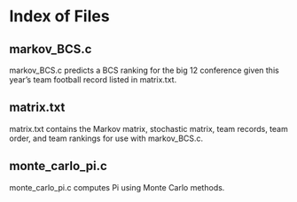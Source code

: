 # Index of Files

## markov_BCS.c
markov_BCS.c predicts a BCS ranking for the big 12
conference given this year’s team football record listed in
matrix.txt.

## matrix.txt
matrix.txt contains the Markov matrix, stochastic matrix, team records, team order, and team
rankings for use with markov_BCS.c.

## monte_carlo_pi.c
monte_carlo_pi.c computes Pi using Monte Carlo methods.
